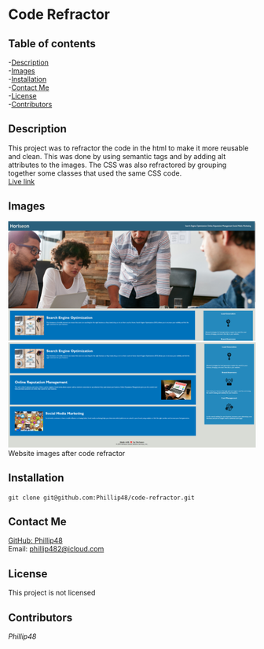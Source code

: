 
# Code Refractor   
  
## Table of contents   
-[Description](#Description)    
-[Images](#Images)     
-[Installation](#Installation)  
-[Contact Me](#Contact-Me)    
-[License](#License)  
-[Contributors](#Contributors)  

## Description  
This project was to refractor the code in the html to make it more reusable and clean. This was done by using semantic tags and by adding alt attributes to the images. The CSS was also refractored by grouping together some classes that used the same CSS code.  
[Live link](https://phillip48.github.io/code-refractor/)  

## Images  
![Img 1](./assets/images/img1re.png)  
![Img 2](./assets/images/img2re.png)  
Website images after code refractor   

## Installation     
`git clone git@github.com:Phillip48/code-refractor.git`  

## Contact Me  
[GitHub: Phillip48](https://github.com/Phillip48)  
Email: phillip482@icloud.com  

## License
This project is not licensed

## Contributors  
*Phillip48*  

  
